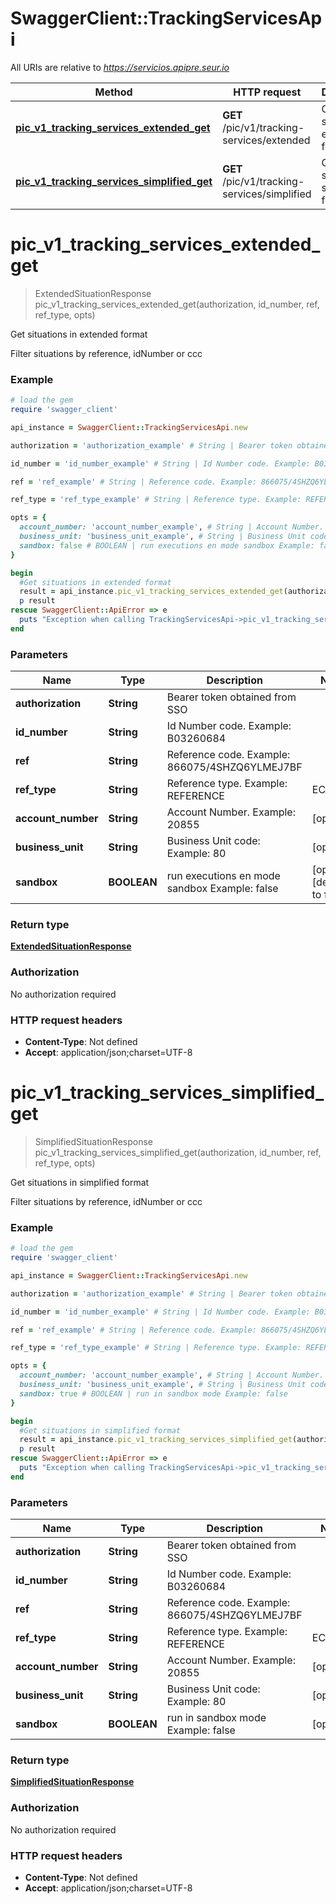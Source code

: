 # SwaggerClient::TrackingServicesApi

All URIs are relative to *https://servicios.apipre.seur.io*

Method | HTTP request | Description
------------- | ------------- | -------------
[**pic_v1_tracking_services_extended_get**](TrackingServicesApi.md#pic_v1_tracking_services_extended_get) | **GET** /pic/v1/tracking-services/extended | Get situations in extended format
[**pic_v1_tracking_services_simplified_get**](TrackingServicesApi.md#pic_v1_tracking_services_simplified_get) | **GET** /pic/v1/tracking-services/simplified | Get situations in simplified format


# **pic_v1_tracking_services_extended_get**
> ExtendedSituationResponse pic_v1_tracking_services_extended_get(authorization, id_number, ref, ref_type, opts)

Get situations in extended format

Filter situations by reference, idNumber or ccc

### Example
```ruby
# load the gem
require 'swagger_client'

api_instance = SwaggerClient::TrackingServicesApi.new

authorization = 'authorization_example' # String | Bearer token obtained from SSO

id_number = 'id_number_example' # String | Id Number code. Example: B03260684

ref = 'ref_example' # String | Reference code. Example: 866075/4SHZQ6YLMEJ7BF

ref_type = 'ref_type_example' # String | Reference type. Example: REFERENCE | ECB | PARCEL_NUMBER | SECOND_REFERENCE | PACK_REFERENCE

opts = { 
  account_number: 'account_number_example', # String | Account Number. Example: 20855
  business_unit: 'business_unit_example', # String | Business Unit code: Example: 80
  sandbox: false # BOOLEAN | run executions en mode sandbox Example: false
}

begin
  #Get situations in extended format
  result = api_instance.pic_v1_tracking_services_extended_get(authorization, id_number, ref, ref_type, opts)
  p result
rescue SwaggerClient::ApiError => e
  puts "Exception when calling TrackingServicesApi->pic_v1_tracking_services_extended_get: #{e}"
end
```

### Parameters

Name | Type | Description  | Notes
------------- | ------------- | ------------- | -------------
 **authorization** | **String**| Bearer token obtained from SSO | 
 **id_number** | **String**| Id Number code. Example: B03260684 | 
 **ref** | **String**| Reference code. Example: 866075/4SHZQ6YLMEJ7BF | 
 **ref_type** | **String**| Reference type. Example: REFERENCE | ECB | PARCEL_NUMBER | SECOND_REFERENCE | PACK_REFERENCE | 
 **account_number** | **String**| Account Number. Example: 20855 | [optional] 
 **business_unit** | **String**| Business Unit code: Example: 80 | [optional] 
 **sandbox** | **BOOLEAN**| run executions en mode sandbox Example: false | [optional] [default to false]

### Return type

[**ExtendedSituationResponse**](ExtendedSituationResponse.md)

### Authorization

No authorization required

### HTTP request headers

 - **Content-Type**: Not defined
 - **Accept**: application/json;charset=UTF-8



# **pic_v1_tracking_services_simplified_get**
> SimplifiedSituationResponse pic_v1_tracking_services_simplified_get(authorization, id_number, ref, ref_type, opts)

Get situations in simplified format

Filter situations by reference, idNumber or ccc

### Example
```ruby
# load the gem
require 'swagger_client'

api_instance = SwaggerClient::TrackingServicesApi.new

authorization = 'authorization_example' # String | Bearer token obtained from SSO

id_number = 'id_number_example' # String | Id Number code. Example: B03260684

ref = 'ref_example' # String | Reference code. Example: 866075/4SHZQ6YLMEJ7BF

ref_type = 'ref_type_example' # String | Reference type. Example: REFERENCE | ECB | PARCEL_NUMBER | SECOND_REFERENCE | PACK_REFERENCE

opts = { 
  account_number: 'account_number_example', # String | Account Number. Example: 20855
  business_unit: 'business_unit_example', # String | Business Unit code: Example: 80
  sandbox: true # BOOLEAN | run in sandbox mode Example: false
}

begin
  #Get situations in simplified format
  result = api_instance.pic_v1_tracking_services_simplified_get(authorization, id_number, ref, ref_type, opts)
  p result
rescue SwaggerClient::ApiError => e
  puts "Exception when calling TrackingServicesApi->pic_v1_tracking_services_simplified_get: #{e}"
end
```

### Parameters

Name | Type | Description  | Notes
------------- | ------------- | ------------- | -------------
 **authorization** | **String**| Bearer token obtained from SSO | 
 **id_number** | **String**| Id Number code. Example: B03260684 | 
 **ref** | **String**| Reference code. Example: 866075/4SHZQ6YLMEJ7BF | 
 **ref_type** | **String**| Reference type. Example: REFERENCE | ECB | PARCEL_NUMBER | SECOND_REFERENCE | PACK_REFERENCE | 
 **account_number** | **String**| Account Number. Example: 20855 | [optional] 
 **business_unit** | **String**| Business Unit code: Example: 80 | [optional] 
 **sandbox** | **BOOLEAN**| run in sandbox mode Example: false | [optional] 

### Return type

[**SimplifiedSituationResponse**](SimplifiedSituationResponse.md)

### Authorization

No authorization required

### HTTP request headers

 - **Content-Type**: Not defined
 - **Accept**: application/json;charset=UTF-8



